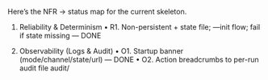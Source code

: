 Here’s the NFR → status map for the current skeleton.

1) Reliability & Determinism
	•	R1. Non-persistent + state file; —init flow; fail if state missing — DONE

2) Observability (Logs & Audit)
	•	O1. Startup banner (mode/channel/state/url) — DONE
	•	O2. Action breadcrumbs to per-run audit file audit/<script>-yyMMdd_HHmm.txt — DONE

3) Data & Artifacts
	•	D1. Append-only text/html with run headers — DONE
	•	D2. Canonical timestamps (run + action-time screenshot names) — DONE
	•	D3. Atomic writes (tmp→rename) — DONE
	•	D4. Auto-create directories — DONE
	•	D5. Echo full corpus fields in text — DONE
	•	D6. Store plain-text extraction + raw innerHTML — DONE
	•	D7. Operator note persisted in text — DONE
	•	D8. reply_detected + reply_len_chars flags — DONE

4) Performance
	•	P1. Doubled readiness waits (configurable) — DONE
	•	P2. @mention 5/5/5s attempt windows — DONE

5) Compatibility & Portability
	•	C1. Edge channel configurable (msedge) — DONE
	•	C2. macOS primary support — DONE
	•	C3. Playwright min-version check (≥1.45) — TODO (add runtime version assert/warn)

6) Security & Privacy
	•	S1. Opt-in load/save state via YAML — DONE
	•	S2. POSIX 0600 on auth_state.json — DONE
	•	S3. No secret logging (paths only) — DONE

7) Usability (Operator Experience)
	•	U1. Overlay buttons (Load/Send @BOT/Send/Prev/Next/Record Status) — DONE
	•	U2. Auto-send checkbox (session-scoped) — DONE
	•	U3. Operator-driven capture; prefill note with detected reply — DONE

8) Configurability
	•	F1. YAML + CLI overrides (—config, —init, —show-controls, —controls-on-enter, —dry-run) — DONE
	•	F2. Timing knobs (delays/timeouts/retries) — DONE
	•	F3. File paths (artifacts/audit/state) — DONE

9) Maintainability
	•	M1. Single launcher path (non-persistent + storage_state) — DONE
	•	M2. Small, pure helpers (launcher/audit/artifacts/mention/capture/overlay) — DONE
	•	M3. Lint/type gates (ruff/flake8/mypy) — TODO (add config/CI)

10) Testability
	•	T1. —init flow saves state — DONE
	•	T2. —dry-run logs without typing/clicking — DONE
	•	T3. Golden corpus + expected artifacts for regression — PARTIAL (example corpus included; no golden assertions)

11) Failure Modes & Recovery
	•	FMR1. Missing/invalid state → explicit error; exit — DONE
	•	FMR2. Mention bind fail → audit BIND_FAIL, continue — DONE
	•	FMR3. Reply capture only on operator “Record Status” (no timers) — DONE

12) Compliance & Records
	•	CR1. Per-run audit file with millisecond timestamps — DONE
	•	CR2. Run manifest artifacts/run.<ts>.json (config hash, URL, channel) — DONE
	•	CR3. Filenames sanitized to [A-Za-z0-9._-] — DONE

Open items to finish:
	•	C3: Add a Playwright version check at startup.
	•	M3: Add lint/type tooling (ruff/flake8/mypy) + simple CI.
	•	T3: Add a tiny validator that diff-checks artifacts vs “golden” outputs.